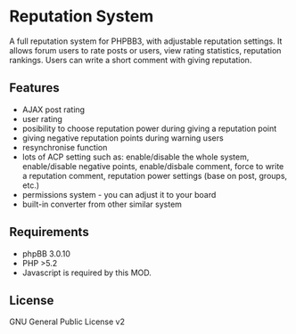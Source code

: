 Reputation System
=================

A full reputation system for PHPBB3, with adjustable reputation settings. It allows forum users to rate posts or users, view rating statistics, reputation rankings. Users can write a short comment with giving reputation.

Features
--------
* AJAX post rating
* user rating
* posibility to choose reputation power during giving a reputation point
* giving negative reputation points during warning users
* resynchronise function
* lots of ACP setting such as: enable/disable the whole system, enable/disable negative points, enable/disbale comment, force to write a reputation comment, reputation power settings (base on post, groups, etc.)
* permissions system - you can adjust it to your board
* built-in converter from other similar system

Requirements
------------

* phpBB 3.0.10
* PHP >5.2
* Javascript is required by this MOD.

License
-------

GNU General Public License v2